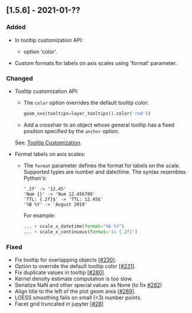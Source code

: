 ## [1.5.6] - 2021-01-??

### Added

 - In tooltip customization API:
    - option 'color'.

 - Custom formats for labels on axis scales using 'format' parameter.

### Changed

 - Tooltip customization API:
    - The `color` option overrides the default tooltip color:
        ```python
        geom_xxx(tooltips=layer_tooltips().color('red'))
        ```
    - Add a crosshair to an object whose general tooltip has a fixed position specified by the `anchor` option.
    
    See: [Tooltip Customization](https://github.com/JetBrains/lets-plot/blob/master/docs/tooltips.md).

 - Format labels on axis scales:
    - The `format` parameter defines the format for labels on the scale.
      Supported types are number and date/time. The syntax resembles Python's:
      
          '.2f' -> '12.45'
          'Num {}' -> 'Num 12.456789'
          'TTL: {.2f}$' -> 'TTL: 12.45$'
          '%B %Y' -> 'August 2019'
      For example:
        ```python
        ... + scale_x_datetime(format="%b %Y")
        ... + scale_x_continuous(format='is {.2f}')
        ```

### Fixed
 
 - Fix tooltip for overlapping objects [[#230](https://github.com/JetBrains/lets-plot/issues/230)].
 - Option to override the default tooltip color [[#231](https://github.com/JetBrains/lets-plot/issues/231)].
 - Fix duplicate values in tooltip [[#280](https://github.com/JetBrains/lets-plot/issues/280)].
 - Kernel density estimate computation is too slow.
 - Serialize NaN and other special values as None (to fix [#282](https://github.com/JetBrains/lets-plot/issues/282))
 - Align title to the left of the plot geom area [[#289](https://github.com/JetBrains/lets-plot/issues/289)].
 - LOESS smoothing fails on small (<3) number points. 
 - Facet grid truncated in jupyter [[#28](https://github.com/JetBrains/lets-plot-kotlin/issues/28)]